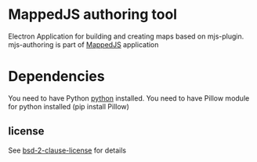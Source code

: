 # MappedJS authoring tool

Electron Application for building and creating maps based on mjs-plugin. mjs-authoring is part of [MappedJS](http://mappedjs.de/) application

# Dependencies

You need to have Python [python](https://www.python.org/downloads/) installed.
You need to have Pillow module for python installed (pip install Pillow)

## license
See [bsd-2-clause-license](./LICENSE) for details
